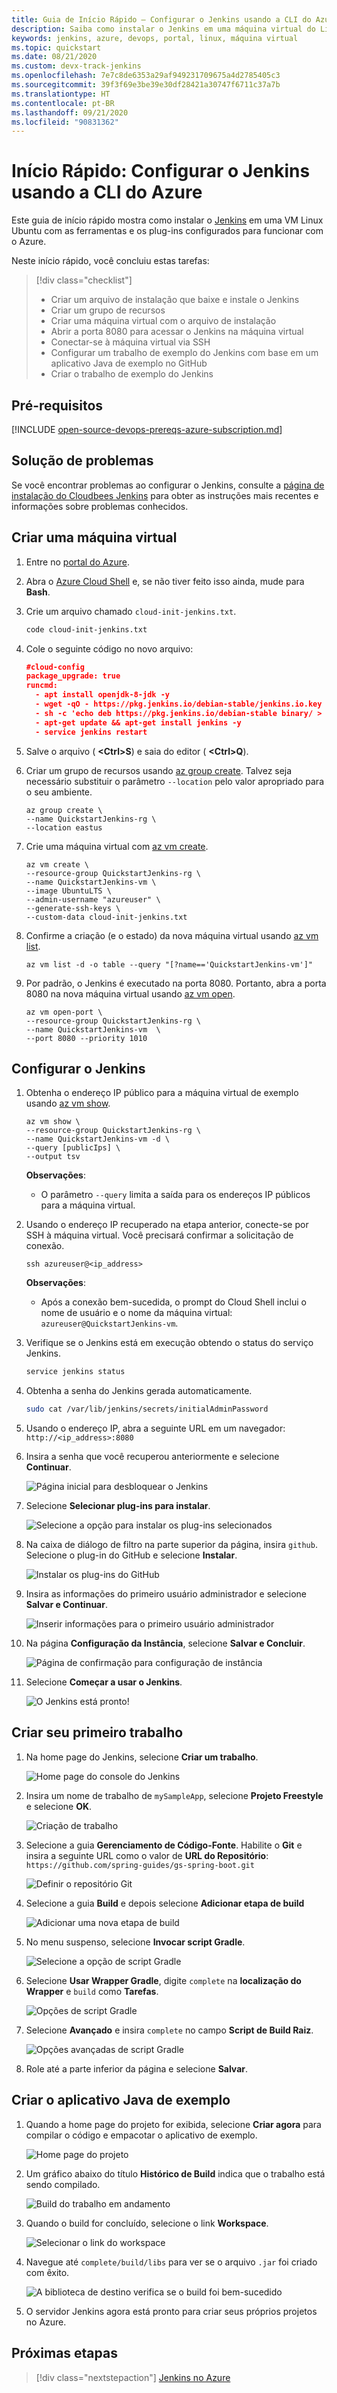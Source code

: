 ```yaml
---
title: Guia de Início Rápido – Configurar o Jenkins usando a CLI do Azure
description: Saiba como instalar o Jenkins em uma máquina virtual do Linux no Azure e crie um aplicativo Java de exemplo.
keywords: jenkins, azure, devops, portal, linux, máquina virtual
ms.topic: quickstart
ms.date: 08/21/2020
ms.custom: devx-track-jenkins
ms.openlocfilehash: 7e7c8de6353a29af949231709675a4d2785405c3
ms.sourcegitcommit: 39f3f69e3be39e30df28421a30747f6711c37a7b
ms.translationtype: HT
ms.contentlocale: pt-BR
ms.lasthandoff: 09/21/2020
ms.locfileid: "90831362"
---
```

# <a name="quickstart-configure-jenkins-using-azure-cli"></a>Início Rápido: Configurar o Jenkins usando a CLI do Azure

Este guia de início rápido mostra como instalar o [Jenkins](https://jenkins.io) em uma VM Linux Ubuntu com as ferramentas e os plug-ins configurados para funcionar com o Azure.

Neste início rápido, você concluiu estas tarefas:

> [!div class="checklist"]
> * Criar um arquivo de instalação que baixe e instale o Jenkins
> * Criar um grupo de recursos
> * Criar uma máquina virtual com o arquivo de instalação
> * Abrir a porta 8080 para acessar o Jenkins na máquina virtual
> * Conectar-se à máquina virtual via SSH
> * Configurar um trabalho de exemplo do Jenkins com base em um aplicativo Java de exemplo no GitHub
> * Criar o trabalho de exemplo do Jenkins

## <a name="prerequisites"></a>Pré-requisitos

[!INCLUDE [open-source-devops-prereqs-azure-subscription.md](../includes/open-source-devops-prereqs-azure-subscription.md)]

## <a name="troubleshooting"></a>Solução de problemas

Se você encontrar problemas ao configurar o Jenkins, consulte a [página de instalação do Cloudbees Jenkins](https://www.jenkins.io/doc/book/installing/) para obter as instruções mais recentes e informações sobre problemas conhecidos.

## <a name="create-a-virtual-machine"></a>Criar uma máquina virtual

1. Entre no [portal do Azure](https://portal.azure.com).

1. Abra o [Azure Cloud Shell](/azure/cloud-shell/overview) e, se não tiver feito isso ainda, mude para **Bash**.

1. Crie um arquivo chamado `cloud-init-jenkins.txt`.

    ```bash
    code cloud-init-jenkins.txt
    ```

1. Cole o seguinte código no novo arquivo:

    ```json
    #cloud-config
    package_upgrade: true
    runcmd:
      - apt install openjdk-8-jdk -y
      - wget -qO - https://pkg.jenkins.io/debian-stable/jenkins.io.key | sudo apt-key add -
      - sh -c 'echo deb https://pkg.jenkins.io/debian-stable binary/ > /etc/apt/sources.list.d/jenkins.list'
      - apt-get update && apt-get install jenkins -y
      - service jenkins restart
    ```

1. Salve o arquivo ( **&lt;Ctrl>S**) e saia do editor ( **&lt;Ctrl>Q**).

1. Criar um grupo de recursos usando [az group create](/cli/azure/group#az-group-create). Talvez seja necessário substituir o parâmetro `--location` pelo valor apropriado para o seu ambiente.

    ```azurecli
    az group create \
    --name QuickstartJenkins-rg \
    --location eastus
    ```

1. Crie uma máquina virtual com [az vm create](/cli/azure/vm#az-vm-create).

    ```azurecli
    az vm create \
    --resource-group QuickstartJenkins-rg \
    --name QuickstartJenkins-vm \
    --image UbuntuLTS \
    --admin-username "azureuser" \
    --generate-ssh-keys \
    --custom-data cloud-init-jenkins.txt
    ```

1. Confirme a criação (e o estado) da nova máquina virtual usando [az vm list](/cli/azure/vm#az-vm-list).

    ```azurecli
    az vm list -d -o table --query "[?name=='QuickstartJenkins-vm']"
    ```

1. Por padrão, o Jenkins é executado na porta 8080. Portanto, abra a porta 8080 na nova máquina virtual usando [az vm open](/cli/azure/vm#az-vm-open-port).

    ```azurecli
    az vm open-port \
    --resource-group QuickstartJenkins-rg \
    --name QuickstartJenkins-vm  \
    --port 8080 --priority 1010
    ```

## <a name="configure-jenkins"></a>Configurar o Jenkins

1. Obtenha o endereço IP público para a máquina virtual de exemplo usando [az vm show](/cli/azure/vm#az-vm-show).

    ```azurecli
    az vm show \
    --resource-group QuickstartJenkins-rg \
    --name QuickstartJenkins-vm -d \
    --query [publicIps] \
    --output tsv
    ```

    **Observações**:

    - O parâmetro `--query` limita a saída para os endereços IP públicos para a máquina virtual.

1. Usando o endereço IP recuperado na etapa anterior, conecte-se por SSH à máquina virtual. Você precisará confirmar a solicitação de conexão.

    ```azurecli
    ssh azureuser@<ip_address>
    ```

    **Observações**:

    - Após a conexão bem-sucedida, o prompt do Cloud Shell inclui o nome de usuário e o nome da máquina virtual: `azureuser@QuickstartJenkins-vm`.

1. Verifique se o Jenkins está em execução obtendo o status do serviço Jenkins.

    ```bash
    service jenkins status
    ```

1. Obtenha a senha do Jenkins gerada automaticamente.

    ```bash
    sudo cat /var/lib/jenkins/secrets/initialAdminPassword
    ```

1. Usando o endereço IP, abra a seguinte URL em um navegador: `http://<ip_address>:8080`

1. Insira a senha que você recuperou anteriormente e selecione **Continuar**.

    ![Página inicial para desbloquear o Jenkins](./media/configure-on-linux-vm/unlock-jenkins.png)

1. Selecione **Selecionar plug-ins para instalar**.

    ![Selecione a opção para instalar os plug-ins selecionados](./media/configure-on-linux-vm/select-plugins.png)

1. Na caixa de diálogo de filtro na parte superior da página, insira `github`. Selecione o plug-in do GitHub e selecione **Instalar**.

    ![Instalar os plug-ins do GitHub](./media/configure-on-linux-vm/install-github-plugin.png)

1. Insira as informações do primeiro usuário administrador e selecione **Salvar e Continuar**.

    ![Inserir informações para o primeiro usuário administrador](./media/configure-on-linux-vm/create-first-user.png)

1. Na página **Configuração da Instância**, selecione **Salvar e Concluir**.

    ![Página de confirmação para configuração de instância](./media/configure-on-linux-vm/instance-configuration.png)

1. Selecione **Começar a usar o Jenkins**.

    ![O Jenkins está pronto!](./media/configure-on-linux-vm/start-using-jenkins.png)

## <a name="create-your-first-job"></a>Criar seu primeiro trabalho

1. Na home page do Jenkins, selecione **Criar um trabalho**.

    ![Home page do console do Jenkins](./media/configure-on-linux-vm/jenkins-home-page.png)

1. Insira um nome de trabalho de `mySampleApp`, selecione **Projeto Freestyle** e selecione **OK**.

    ![Criação de trabalho](./media/configure-on-linux-vm/new-job.png)

1. Selecione a guia **Gerenciamento de Código-Fonte**. Habilite o **Git** e insira a seguinte URL como o valor de **URL do Repositório**: `https://github.com/spring-guides/gs-spring-boot.git`

    ![Definir o repositório Git](./media/configure-on-linux-vm/source-code-management.png)

1. Selecione a guia **Build** e depois selecione **Adicionar etapa de build**

    ![Adicionar uma nova etapa de build](./media/configure-on-linux-vm/add-build-step.png)

1. No menu suspenso, selecione **Invocar script Gradle**.

    ![Selecione a opção de script Gradle](./media/configure-on-linux-vm/invoke-gradle-script-option.png)

1. Selecione **Usar Wrapper Gradle**, digite `complete` na **localização do Wrapper** e `build` como **Tarefas**.

    ![Opções de script Gradle](./media/configure-on-linux-vm/gradle-script-options.png)

1. Selecione **Avançado** e insira `complete` no campo **Script de Build Raiz**.

    ![Opções avançadas de script Gradle](./media/configure-on-linux-vm/root-build-script.png)

1. Role até a parte inferior da página e selecione **Salvar**.

## <a name="build-the-sample-java-app"></a>Criar o aplicativo Java de exemplo

1. Quando a home page do projeto for exibida, selecione **Criar agora** para compilar o código e empacotar o aplicativo de exemplo.

    ![Home page do projeto](./media/configure-on-linux-vm/project-home-page.png)

1. Um gráfico abaixo do título **Histórico de Build** indica que o trabalho está sendo compilado.

    ![Build do trabalho em andamento](./media/configure-on-linux-vm/job-currently-building.png)

1. Quando o build for concluído, selecione o link **Workspace**.

    ![Selecionar o link do workspace](./media/configure-on-linux-vm/job-workspace.png)

1. Navegue até `complete/build/libs` para ver se o arquivo `.jar` foi criado com êxito.

    ![A biblioteca de destino verifica se o build foi bem-sucedido](./media/configure-on-linux-vm/successful-build.png)

1. O servidor Jenkins agora está pronto para criar seus próprios projetos no Azure.

## <a name="next-steps"></a>Próximas etapas

> [!div class="nextstepaction"]
> [Jenkins no Azure](./index.yml)